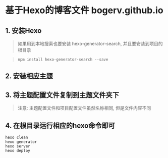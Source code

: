 # 基于Hexo的博客文件 bogerv.github.io

## 1. 安装Hexo

> 如果用到本地搜索也要安装 hexo-generator-search, 并且要安装到项目的根目录

> `npm install hexo-generator-search --save`

## 2. 安装相应主题

## 3. 将主题配置文件复制到主题文件夹下

> 注意: 主题配置文件和项目配置文件虽然名称相同, 但是文件内容不同

## 4. 在根目录运行相应的hexo命令即可
```
hexo clean
hexo generator
hexo server
hexo deploy
```
